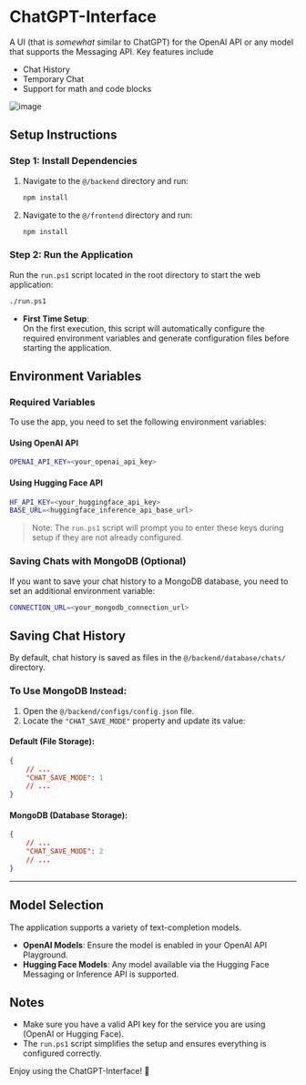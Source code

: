 # ChatGPT-Interface

A UI (that is *somewhat* similar to ChatGPT) for the OpenAI API or any model that supports the Messaging API. Key features include 

- Chat History
- Temporary Chat
- Support for math and code blocks

![image](https://github.com/user-attachments/assets/0e1f5104-f6bc-4109-96d1-6bc5c01a4991)

## Setup Instructions

### Step 1: Install Dependencies

1. Navigate to the `@/backend` directory and run:
   ```bash
   npm install
   ```
2. Navigate to the `@/frontend` directory and run:
   ```bash
   npm install
   ```

### Step 2: Run the Application

Run the `run.ps1` script located in the root directory to start the web application:
```bash
./run.ps1
```

- **First Time Setup**:  
  On the first execution, this script will automatically configure the required environment variables and generate configuration files before starting the application.

## Environment Variables

### Required Variables

To use the app, you need to set the following environment variables:

#### Using OpenAI API
```bash
OPENAI_API_KEY=<your_openai_api_key>
```

#### Using Hugging Face API
```bash
HF_API_KEY=<your_huggingface_api_key>
BASE_URL=<huggingface_inference_api_base_url>
```

> Note: The `run.ps1` script will prompt you to enter these keys during setup if they are not already configured.

### Saving Chats with MongoDB (Optional)

If you want to save your chat history to a MongoDB database, you need to set an additional environment variable:
```bash
CONNECTION_URL=<your_mongodb_connection_url>
```

## Saving Chat History

By default, chat history is saved as files in the `@/backend/database/chats/` directory.

### To Use MongoDB Instead:

1. Open the `@/backend/configs/config.json` file.
2. Locate the `"CHAT_SAVE_MODE"` property and update its value:

#### Default (File Storage):
```json
{
    // ...
    "CHAT_SAVE_MODE": 1
    // ...
}
```

#### MongoDB (Database Storage):
```json
{
    // ...
    "CHAT_SAVE_MODE": 2
    // ...
}
```

---

## Model Selection

The application supports a variety of text-completion models.

- **OpenAI Models**: Ensure the model is enabled in your OpenAI API Playground.  
- **Hugging Face Models**: Any model available via the Hugging Face Messaging or Inference API is supported.

## Notes

- Make sure you have a valid API key for the service you are using (OpenAI or Hugging Face).  
- The `run.ps1` script simplifies the setup and ensures everything is configured correctly.

Enjoy using the ChatGPT-Interface! 🎉
